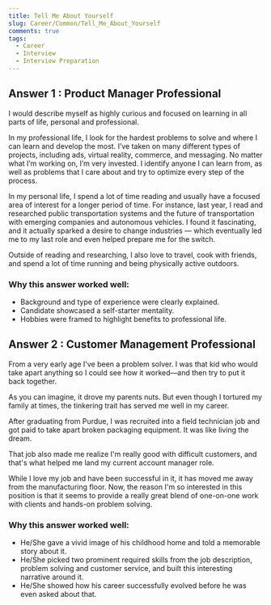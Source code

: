 ```yaml
---
title: Tell Me About Yourself
slug: Career/Common/Tell_Me_About_Yourself
comments: true
tags:
  - Career
  - Interview
  - Interview Preparation
---
```


## Answer 1 : Product Manager Professional

I would describe myself as highly curious and focused on learning in all parts of life, personal and professional.

In my professional life, I look for the hardest problems to solve and where I can learn and develop the most. I’ve taken on many different types of projects, including ads, virtual reality, commerce, and messaging. No matter what I’m working on, I’m very invested. I identify anyone I can learn from, as well as problems that I care about and try to optimize every step of the process.

In my personal life, I spend a lot of time reading and usually have a focused area of interest for a longer period of time. For instance, last year, I read and researched public transportation systems and the future of transportation with emerging companies and autonomous vehicles. I found it fascinating, and it actually sparked a desire to change industries — which eventually led me to my last role and even helped prepare me for the switch.

Outside of reading and researching, I also love to travel, cook with friends, and spend a lot of time running and being physically active outdoors.

### Why this answer worked well:

- Background and type of experience were clearly explained.
- Candidate showcased a self-starter mentality.
- Hobbies were framed to highlight benefits to professional life.

## Answer 2 : Customer Management Professional

From a very early age I've been a problem solver. I was that kid who would take apart anything so I could see how it worked—and then try to put it back together.

As you can imagine, it drove my parents nuts. But even though I tortured my family at times, the tinkering trait has served me well in my career.

After graduating from Purdue, I was recruited into a field technician job and got paid to take apart broken packaging equipment. It was like living the dream.

That job also made me realize I'm really good with difficult customers, and that's what helped me land my current account manager role.

While I love my job and have been successful in it, it has moved me away from the manufacturing floor. Now, the reason I'm so interested in this position is that it seems to provide a really great blend of one-on-one work with clients and hands-on problem solving.

### Why this answer worked well:

- He/She gave a vivid image of his childhood home and told a memorable story about it.
- He/She picked two prominent required skills from the job description, problem solving and customer service, and built this interesting narrative around it.
- He/She showed how his career successfully evolved before he was even asked about that.